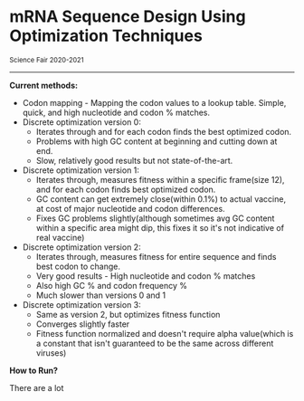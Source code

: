 <h1>mRNA Sequence Design Using Optimization Techniques</h1>
<sub>Science Fair 2020-2021</sub>
<hr>

**Current methods:**

- Codon mapping - Mapping the codon values to a lookup table. Simple, quick, and
high nucleotide and codon % matches.
- Discrete optimization version 0:
   - Iterates through and for each codon finds the best optimized codon.
   - Problems with high GC content at beginning and cutting down at end.
   - Slow, relatively good results but not state-of-the-art.
- Discrete optimization version 1:
   - Iterates through, measures fitness within a specific frame(size 12), and for each codon finds best optimized codon.
   - GC content can get extremely close(within 0.1%) to actual vaccine, at cost of major nucleotide and codon differences.
   - Fixes GC problems slightly(although sometimes avg GC content within a specific area might dip, this fixes it so it's not indicative of real vaccine)
- Discrete optimization version 2:
   - Iterates through, measures fitness for entire sequence and finds best codon to change.
   - Very good results - High nucleotide and codon % matches
   - Also high GC % and codon frequency %
   - Much slower than versions 0 and 1
- Discrete optimization version 3:
   - Same as version 2, but optimizes fitness function
   - Converges slightly faster
   - Fitness function normalized and doesn't require alpha value(which is a constant that isn't guaranteed to be the same across different viruses)


**How to Run?**

There are a lot 